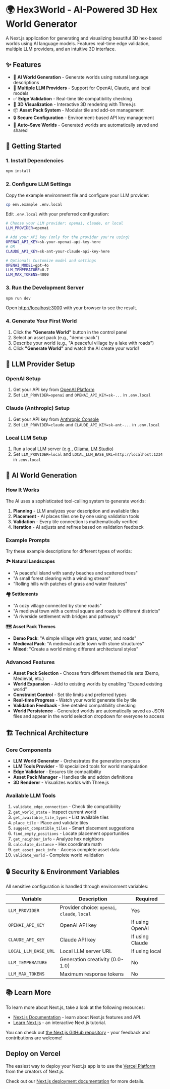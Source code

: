 # 🌍 Hex3World - AI-Powered 3D Hex World Generator

A Next.js application for generating and visualizing beautiful 3D hex-based worlds using AI language models. Features real-time edge validation, multiple LLM providers, and an intuitive 3D interface.

## ✨ Features

- 🤖 **AI World Generation** - Generate worlds using natural language descriptions
- 🔧 **Multiple LLM Providers** - Support for OpenAI, Claude, and local models
- ✅ **Edge Validation** - Real-time tile compatibility checking
- 🎨 **3D Visualization** - Interactive 3D rendering with Three.js
- 📦 **Asset Pack System** - Modular tile and add-on management
- 🔒 **Secure Configuration** - Environment-based API key management
- 💾 **Auto-Save Worlds** - Generated worlds are automatically saved and shared

## 🚀 Getting Started

### 1. Install Dependencies

```bash
npm install
```

### 2. Configure LLM Settings

Copy the example environment file and configure your LLM provider:

```bash
cp env.example .env.local
```

Edit `.env.local` with your preferred configuration:

```bash
# Choose your LLM provider: openai, claude, or local
LLM_PROVIDER=openai

# Add your API key (only for the provider you're using)
OPENAI_API_KEY=sk-your-openai-api-key-here
# OR
CLAUDE_API_KEY=sk-ant-your-claude-api-key-here

# Optional: Customize model and settings
OPENAI_MODEL=gpt-4o
LLM_TEMPERATURE=0.7
LLM_MAX_TOKENS=4000
```

### 3. Run the Development Server

```bash
npm run dev
```

Open [http://localhost:3000](http://localhost:3000) with your browser to see the result.

### 4. Generate Your First World

1. Click the **"Generate World"** button in the control panel
2. Select an asset pack (e.g., "demo-pack")
3. Describe your world (e.g., "A peaceful village by a lake with roads")
4. Click **"Generate World"** and watch the AI create your world!

## 🔧 LLM Provider Setup

### OpenAI Setup
1. Get your API key from [OpenAI Platform](https://platform.openai.com/api-keys)
2. Set `LLM_PROVIDER=openai` and `OPENAI_API_KEY=sk-...` in `.env.local`

### Claude (Anthropic) Setup
1. Get your API key from [Anthropic Console](https://console.anthropic.com/)
2. Set `LLM_PROVIDER=claude` and `CLAUDE_API_KEY=sk-ant-...` in `.env.local`

### Local LLM Setup
1. Run a local LLM server (e.g., [Ollama](https://ollama.ai/), [LM Studio](https://lmstudio.ai/))
2. Set `LLM_PROVIDER=local` and `LOCAL_LLM_BASE_URL=http://localhost:1234` in `.env.local`

## 🎨 AI World Generation

### How It Works
The AI uses a sophisticated tool-calling system to generate worlds:
1. **Planning** - LLM analyzes your description and available tiles
2. **Placement** - AI places tiles one by one using validation tools
3. **Validation** - Every tile connection is mathematically verified
4. **Iteration** - AI adjusts and refines based on validation feedback

### Example Prompts

Try these example descriptions for different types of worlds:

**🏞️ Natural Landscapes**
- "A peaceful island with sandy beaches and scattered trees"
- "A small forest clearing with a winding stream"
- "Rolling hills with patches of grass and water features"

**🏘️ Settlements**
- "A cozy village connected by stone roads"
- "A medieval town with a central square and roads to different districts"
- "A riverside settlement with bridges and pathways"

**🗺️ Asset Pack Themes**
- **Demo Pack**: "A simple village with grass, water, and roads"
- **Medieval Pack**: "A medieval castle town with stone structures"
- **Mixed**: "Create a world mixing different architectural styles"

### Advanced Features

- **Asset Pack Selection** - Choose from different themed tile sets (Demo, Medieval, etc.)
- **World Expansion** - Add to existing worlds by enabling "Expand existing world"  
- **Constraint Control** - Set tile limits and preferred types
- **Real-time Progress** - Watch your world generate tile by tile
- **Validation Feedback** - See detailed compatibility checking
- **World Persistence** - Generated worlds are automatically saved as JSON files and appear in the world selection dropdown for everyone to access

## 🏗️ Technical Architecture

### Core Components
- **LLM World Generator** - Orchestrates the generation process
- **LLM Tools Provider** - 10 specialized tools for world manipulation
- **Edge Validator** - Ensures tile compatibility
- **Asset Pack Manager** - Handles tile and addon definitions
- **3D Renderer** - Visualizes worlds with Three.js

### Available LLM Tools
1. `validate_edge_connection` - Check tile compatibility
2. `get_world_state` - Inspect current world
3. `get_available_tile_types` - List available tiles
4. `place_tile` - Place and validate tiles
5. `suggest_compatible_tiles` - Smart placement suggestions
6. `find_empty_positions` - Locate placement opportunities
7. `get_neighbor_info` - Analyze hex neighbors
8. `calculate_distance` - Hex coordinate math
9. `get_asset_pack_info` - Access complete asset data
10. `validate_world` - Complete world validation

## 🔒 Security & Environment Variables

All sensitive configuration is handled through environment variables:

| Variable | Description | Required |
|----------|-------------|----------|
| `LLM_PROVIDER` | Provider choice: `openai`, `claude`, `local` | Yes |
| `OPENAI_API_KEY` | OpenAI API key | If using OpenAI |
| `CLAUDE_API_KEY` | Claude API key | If using Claude |
| `LOCAL_LLM_BASE_URL` | Local LLM server URL | If using local |
| `LLM_TEMPERATURE` | Generation creativity (0.0-1.0) | No |
| `LLM_MAX_TOKENS` | Maximum response tokens | No |

## 📚 Learn More

To learn more about Next.js, take a look at the following resources:

- [Next.js Documentation](https://nextjs.org/docs) - learn about Next.js features and API.
- [Learn Next.js](https://nextjs.org/learn) - an interactive Next.js tutorial.

You can check out [the Next.js GitHub repository](https://github.com/vercel/next.js) - your feedback and contributions are welcome!

## Deploy on Vercel

The easiest way to deploy your Next.js app is to use the [Vercel Platform](https://vercel.com/new?utm_medium=default-template&filter=next.js&utm_source=create-next-app&utm_campaign=create-next-app-readme) from the creators of Next.js.

Check out our [Next.js deployment documentation](https://nextjs.org/docs/app/building-your-application/deploying) for more details.
